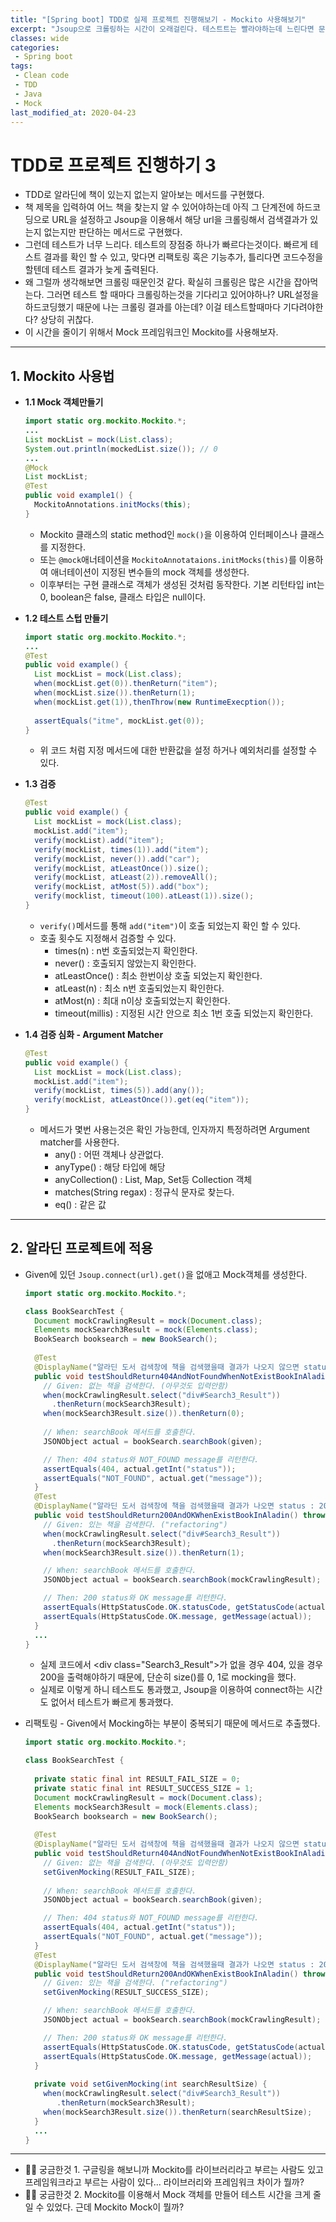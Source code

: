 ```yaml
---
title: "[Spring boot] TDD로 실제 프로젝트 진행해보기 - Mockito 사용해보기"
excerpt: "Jsoup으로 크롤링하는 시간이 오래걸린다. 테스트트는 빨라야하는데 느린다면 문제가 있다! 해결하기위해 Mock을 사용해보자."
classes: wide
categories:
 - Spring boot
tags:
 - Clean code
 - TDD
 - Java
 - Mock
last_modified_at: 2020-04-23
---
```




# TDD로 프로젝트 진행하기 3

* TDD로 알라딘에 책이 있는지 없는지 알아보는 메서드를 구현했다.
* 책 제목을 입력하여 어느 책을 찾는지 알 수 있어야하는데 아직 그 단계전에 하드코딩으로 URL을 설정하고 Jsoup을 이용해서 해당 url을 크롤링해서 검색결과가 있는지 없는지만 판단하는 메서드로 구현했다.
* 그런데 테스트가 너무 느리다. 테스트의 장점중 하나가 빠르다는것이다. 빠르게 테스트 결과를 확인 할 수 있고, 맞다면 리팩토링 혹은 기능추가, 틀리다면 코드수정을 할텐데 테스트 결과가 늦게 출력된다.
* 왜 그럴까 생각해보면 크롤링 때문인것 같다. 확실히 크롤링은 많은 시간을 잡아먹는다. 그러면 테스트 할 때마다 크롤링하는것을 기다리고 있어야하나? URL설정을 하드코딩했기 때문에 나는 크롤링 결과를 아는데? 이걸 테스트할때마다 기다려야한다? 상당히 귀찮다.
* 이 시간을 줄이기 위해서 Mock 프레임워크인 Mockito를 사용해보자.

---

## 1. Mockito 사용법

* **1.1 Mock 객체만들기**

  ```java
  import static org.mockito.Mockito.*;
  ...
  List mockList = mock(List.class);
  System.out.println(mockedList.size()); // 0
  ...
  @Mock
  List mockList;
  @Test
  public void example1() {
    MockitoAnnotations.initMocks(this);
  }
  ```

  * Mockito 클래스의 static method인 `mock()`을 이용하여 인터페이스나 클래스를 지정한다.
  * 또는 `@mock`애너테이션을 `MockitoAnnotataions.initMocks(this)`를 이용하여 애너테이션이 지정된 변수들의 mock 객체를 생성한다.
  * 이후부터는 구현 클래스로 객체가 생성된 것처럼 동작한다. 기본 리턴타입 int는 0, boolean은 false, 클래스 타입은 null이다.

* **1.2 테스트 스텁 만들기**

  ```java
  import static org.mockito.Mockito.*;
  ...
  @Test
  public void example() {
    List mockList = mock(List.class);
    when(mockList.get(0)).thenReturn("item");
    when(mockList.size()).thenReturn(1);
    when(mockList.get(1)),thenThrow(new RuntimeExecption());
      
    assertEquals("itme", mockList.get(0));
  }
  ```

  * 위 코드 처럼 지정 메서드에 대한 반환값을 설정 하거나 예외처리를 설정할 수 있다.

* **1.3 검증**

  ```java
  @Test
  public void example() {
    List mockList = mock(List.class);
    mockList.add("item");
    verify(mockList).add("item");
    verify(mockList, times(1)).add("item");
    verify(mockList, never()).add("car");
    verify(mockList, atLeastOnce()).size();
    verify(mockList, atLeast(2)).removeAll();
    verify(mockList, atMost(5)).add("box");
    verify(mocklist, timeout(100).atLeast(1)).size();
  }
  ```

  * `verify()`메서드를 통해 `add("item")`이 호출 되었는지 확인 할 수 있다.
  * 호출 횟수도 지정해서 검증할 수 있다.
    * times(n) : n번 호출되었는지 확인한다.
    * never() : 호출되지 않았는지 확인한다.
    * atLeastOnce() : 최소 한번이상 호출 되었는지 확인한다.
    * atLeast(n) : 최소 n번 호출되었는지 확인한다.
    * atMost(n) : 최대 n이상 호출되었는지 확인한다.
    * timeout(millis) : 지정된 시간 안으로 최소 1번 호출 되었는지 확인한다.

* **1.4 검증 심화 - Argument Matcher**

  ```java
  @Test
  public void example() {
    List mockList = mock(List.class);
    mockList.add("item");
    verify(mockList, times(5)).add(any());
    verify(mockList, atLeastOnce()).get(eq("item"));
  }
  ```

  * 메서드가 몇번 사용는것은 확인 가능한데, 인자까지 특정하려면 Argument matcher를 사용한다.
    * any() : 어떤 객체나 상관없다.
    * anyType() : 해당 타입에 해당
    * anyCollection() : List, Map, Set등 Collection 객체
    * matches(String regax) : 정규식 문자로 찾는다.
    * eq() : 같은 값

---

## 2. 알라딘 프로젝트에 적용

* Given에 있던 `Jsoup.connect(url).get()`을 없애고 Mock객체를 생성한다.

  ```java
  import static org.mockito.Mockito.*;
  
  class BookSearchTest {
    Document mockCrawlingResult = mock(Document.class);
    Elements mockSearch3Result = mock(Elements.class);
    BookSearch booksearch = new BookSearch();
    
    @Test
    @DisplayName("알라딘 도서 검색창에 책을 검색했을때 결과가 나오지 않으면 status : 404, message : NOT_FOUND를 Json형태로 리턴한다.")
    public void testShouldReturn404AndNotFoundWhenNotExistBookInAladin() throws JSONException {
      // Given: 없는 책을 검색한다. (아무것도 입력안함)
      when(mockCrawlingResult.select("div#Search3_Result"))
        .thenReturn(mockSearch3Result);
      when(mockSearch3Result.size()).thenReturn(0);
     
      // When: searchBook 메서드를 호출한다.
      JSONObject actual = bookSearch.searchBook(given);
  
      // Then: 404 status와 NOT_FOUND message를 리턴한다.
      assertEquals(404, actual.getInt("status"));
      assertEquals("NOT_FOUND", actual.get("message"));
    }
    @Test
    @DisplayName("알라딘 도서 검색창에 책을 검색했을때 결과가 나오면 status : 200, message : OK를 Json형태로 리턴한다.")
    public void testShouldReturn200AndOKWhenExistBookInAladin() throws JSONException {
      // Given: 있는 책을 검색한다. ("refactoring")
      when(mockCrawlingResult.select("div#Search3_Result"))
        .thenReturn(mockSearch3Result);
      when(mockSearch3Result.size()).thenReturn(1);
  
      // When: searchBook 메서드를 호출한다.
      JSONObject actual = bookSearch.searchBook(mockCrawlingResult);
  
      // Then: 200 status와 OK message를 리턴한다.
      assertEquals(HttpStatusCode.OK.statusCode, getStatusCode(actual));
      assertEquals(HttpStatusCode.OK.message, getMessage(actual));
    }
    ...
  }
  ```

  * 실제 코드에서 \<div class="Search3_Result">가 없을 경우 404, 있을 경우 200을 출력해야하기 때문에, 단순히 size()를 0, 1로 mocking을 했다. 
  * 실제로 이렇게 하니 테스트도 통과했고, Jsoup을 이용하여 connect하는 시간도 없어서 테스트가 빠르게 통과했다.
  
* 리팩토링 - Given에서 Mocking하는 부분이 중복되기 때문에 메서드로 추출했다.

  ```java
  import static org.mockito.Mockito.*;
  
  class BookSearchTest {
    
    private static final int RESULT_FAIL_SIZE = 0;
    private static final int RESULT_SUCCESS_SIZE = 1;
    Document mockCrawlingResult = mock(Document.class);
    Elements mockSearch3Result = mock(Elements.class);
    BookSearch booksearch = new BookSearch();
    
    @Test
    @DisplayName("알라딘 도서 검색창에 책을 검색했을때 결과가 나오지 않으면 status : 404, message : NOT_FOUND를 Json형태로 리턴한다.")
    public void testShouldReturn404AndNotFoundWhenNotExistBookInAladin() throws JSONException {
      // Given: 없는 책을 검색한다. (아무것도 입력안함)
      setGivenMocking(RESULT_FAIL_SIZE);
     
      // When: searchBook 메서드를 호출한다.
      JSONObject actual = bookSearch.searchBook(given);
  
      // Then: 404 status와 NOT_FOUND message를 리턴한다.
      assertEquals(404, actual.getInt("status"));
      assertEquals("NOT_FOUND", actual.get("message"));
    }
    @Test
    @DisplayName("알라딘 도서 검색창에 책을 검색했을때 결과가 나오면 status : 200, message : OK를 Json형태로 리턴한다.")
    public void testShouldReturn200AndOKWhenExistBookInAladin() throws JSONException {
      // Given: 있는 책을 검색한다. ("refactoring")
      setGivenMocking(RESULT_SUCCESS_SIZE);
  
      // When: searchBook 메서드를 호출한다.
      JSONObject actual = bookSearch.searchBook(mockCrawlingResult);
  
      // Then: 200 status와 OK message를 리턴한다.
      assertEquals(HttpStatusCode.OK.statusCode, getStatusCode(actual));
      assertEquals(HttpStatusCode.OK.message, getMessage(actual));
    }
     
    private void setGivenMocking(int searchResultSize) {
      when(mockCrawlingResult.select("div#Search3_Result"))
         .thenReturn(mockSearch3Result);
      when(mockSearch3Result.size()).thenReturn(searchResultSize);
    }
    ...
  }
  ```

---

* 🙋‍♂️ 궁금한것 1. 구글링을 해보니까 Mockito를 라이브러리라고 부르는 사람도 있고 프레임워크라고 부르는 사람이 있다... 라이브러리와 프레임워크 차이가 뭘까?
* 🙋‍♂️ 궁금한것 2. Mockito를 이용해서 Mock 객체를 만들어 테스트 시간을 크게 줄일 수 있었다. 근데 Mockito Mock이 뭘까?